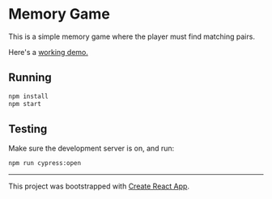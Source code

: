 # Memory Game

This is a simple memory game where the player must find matching pairs.

Here's a [working demo.](https://enthusiastic-jellyfish.surge.sh)

## Running

```sh
npm install
npm start
```

## Testing

Make sure the development server is on, and run:

```sh
npm run cypress:open
````

___

This project was bootstrapped with [Create React App](https://github.com/facebook/create-react-app).
